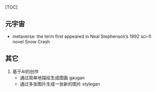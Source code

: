 [TOC]


## 元宇宙
- metaverse: the term first appeared in Neal Stephenson’s 1992 sci-fi novel Snow Crash

## 其它
1. 基于AI的创作
   - 通过简单地描绘生成图画 gaugan
   - 通过多张图片生成一张新的图片 stylegan

